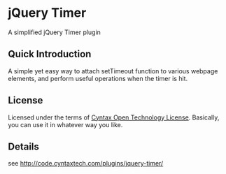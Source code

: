 # jQuery Timer

A simplified jQuery Timer plugin

## Quick Introduction
A simple yet easy way to attach setTimeout function to various webpage elements, and perform useful operations when the timer is hit.

## License

Licensed under the terms of [Cyntax Open Technology License](http://code.cyntaxtech.com/licenses/cyntax-open-technology).
Basically, you can use it in whatever way you like.

## Details

see <a href="http://code.cyntaxtech.com/plugins/jquery-timer/">http://code.cyntaxtech.com/plugins/jquery-timer/</a>